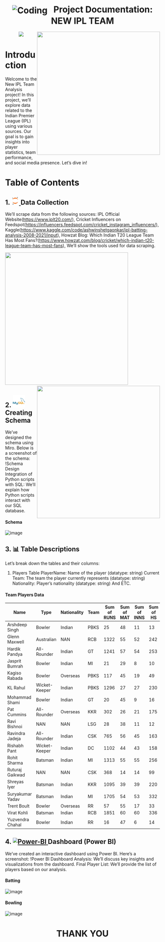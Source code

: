 <h1 align="center"><b><img align="center" alt="Coding" width="70" src="https://github.com/BIB-HACKER/Cricket-Fever---Born-of-New-IPL-Team/blob/main/Logo.png">&nbsp;&nbsp;&nbsp;Project Documentation:  NEW IPL TEAM  </b></h1>     

<p align="center">
  <img src="https://github.com/BIB-HACKER/Cricket-Fever---Born-of-New-IPL-Team/blob/main/InShot_20240511_171603299.jpg" width="400" />
  <img src="https://github.com/BIB-HACKER/Cricket-Fever---Born-of-New-IPL-Team/blob/main/preview-01.jpeg.jpg" width="400" height="400" style="float:right"/>
</p>


# Introduction
Welcome to the New IPL Team Analysis project! In this project, we’ll explore data related to the Indian Premier League (IPL) using various sources. Our goal is to gain insights into player statistics, team performance, and social media presence. Let’s dive in!

# Table of Contents
## 1.  <a href="https://jupyter.org/" target="_blank" rel="noreferrer"> <img src="https://github.com/devicons/devicon/blob/master/icons/jupyter/jupyter-original.svg" alt="jupyter" width="25" height="25"/> </a>	Data Collection
We’ll scrape data from the following sources:
IPL Official Website(https://www.iplt20.com/),
Cricket Influencers on Feedspot(https://influencers.feedspot.com/cricket_instagram_influencers/),
Kaggle(https://www.kaggle.com/code/ashwinshetgaonkar/ipl-batting-analysis-2008-2021/input),
Howzat Blog: Which Indian T20 League Team Has Most Fans?(https://www.howzat.com/blog/cricket/which-indian-t20-league-team-has-most-fans),
We’ll show the tools used for data scraping.
<p float="left">
  <img src="https://github.com/BIB-HACKER/Cricket-Fever---Born-of-New-IPL-Team/blob/main/Screenshot%202024-05-13%20105753.png" width="400" height="430"/>
  <img src="https://github.com/BIB-HACKER/Cricket-Fever---Born-of-New-IPL-Team/blob/main/Screenshot%202024-05-13%20105914.png" width="400" height="430" style="float:right"/>
</p>

## 2.	<a href="https://www.mysql.com/" target="_blank" rel="noreferrer"> <img src="https://raw.githubusercontent.com/devicons/devicon/master/icons/mysql/mysql-original-wordmark.svg" alt="mysql" width="40" height="40"/> </a> Creating Schema
We’ve designed the schema using Miro. Below is a screenshot of the schema: !Schema Design
Integration of Python scripts with SQL:
We’ll explain how Python scripts interact with our SQL database.

#### Schema
![image](https://github.com/BIB-HACKER/Cricket-Fever---Born-of-New-IPL-Team/blob/main/Screenshot%20(24).png)

## 3. 📊	Table Descriptions
Let’s break down the tables and their columns:
1.	Players Table
PlayerName: Name of the player (datatype: string)
Current Team: The team the player currently represents (datatype: string)
Nationality: Player’s nationality (datatype: string)
And ETC.

#### Team Players Data
| Name              | Type        | Nationality | Team | Sum of RUNS | Sum of MAT | Sum of INNS | Sum of HS | Sum of 4S | Sum of 6S | Sum of 50s | Sum of 100s | Sum of Wkts | Average of RunsConceded | Sum of MAT | Sum of INNS | Average of Econ | Sum of Overs | Sum of 4w |
|-------------------|-------------|-------------|------|-------------|------------|-------------|-----------|------------|------------|-------------|--------------|--------------|--------------------------|------------|-------------|-----------------|--------------|------------|
| Arshdeep Singh   | Bowler      | Indian      | PBKS | 25          | 48         | 11          | 13        | 3          | 0          | 0           | 0            | 54           | 359.5                    | 48         | 48          | 8.61            | 166          | 1          |
| Glenn Maxwell    | Australian  | NAN         | RCB  | 1322        | 55         | 52          | 242       | 117        | 67         | 12          | 0            | 15           | 140.75                   | 55         | 30          | 8.11            | 71           | 0          |
| Hardik Pandya    | All-Rounder | Indian      | GT   | 1241        | 57         | 54          | 253       | 100        | 57         | 7           | 0            | 11           | 225                      | 31         | 21          | 8.19            | 55           | 0          |
| Jasprit Bumrah   | Bowler      | Indian      | MI   | 21          | 29         | 8           | 10        | 2          | 0          | 0           | 0            | 63           | 399                      | 43         | 43          | 7.12            | 168          | 2          |
| Kagiso Rabada    | Bowler      | Overseas    | PBKS | 117         | 45         | 19          | 49        | 11         | 4          | 0           | 0            | 75           | 410.5                    | 51         | 51          | 8.75            | 192          | 4          |
| KL Rahul         | Wicket-Keeper | Indian    | PBKS | 1296        | 27         | 27          | 230       | 106        | 53         | 11          | 1            | NAN          | NAN                      | NAN        | NAN         | NAN             | NAN          | NAN        |
| Mohammad Shami   | Bowler      | Indian      | GT   | 20          | 45         | 9           | 16        | 1          | 0          | 0           | 0            | 87           | 466.25                   | 61         | 61          | 8.02            | 231          | 2          |
| Pat Cummins      | All-Rounder | Overseas    | KKR  | 302         | 26         | 21          | 175       | 19         | 22         | 3           | 0            | 28           | 286                      | 26         | 26          | 9.12            | 99           | 1          |
| Ravi Bishnoi     | NAN         | NAN         | LSG  | 28          | 38         | 11          | 12        | 2          | 0          | 0           | 0            | 53           | 361.25                   | 52         | 51          | 7.47            | 190          | 0          |
| Ravindra Jadeja  | All-Rounder | Indian      | CSK  | 765         | 56         | 45          | 163       | 58         | 34         | 2           | 0            | 44           | 335.75                   | 56         | 55          | 7.72            | 175          | 0          |
| Rishabh Pant     | Wicket-Keeper | Indian    | DC   | 1102        | 44         | 43          | 158       | 108        | 35         | 4           | 0            | NAN          | NAN                      | NAN        | NAN         | NAN             | NAN          | NAN        |
| Rohit Sharma     | Batsman     | Indian      | MI   | 1313        | 55         | 55          | 256       | 123        | 63         | 6           | 0            | NAN          | NAN                      | NAN        | NAN         | NAN             | NAN          | NAN        |
| Ruturaj Gaikwad  | NAN         | NAN         | CSK  | 368         | 14         | 14          | 99        | 33         | 14         | 3           | 0            | NAN          | NAN                      | NAN        | NAN         | NAN             | NAN          | NAN        |
| Shreyas Iyer     | Batsman     | Indian      | KKR  | 1095        | 39         | 39          | 220       | 88         | 32         | 6           | 0            | NAN          | NAN                      | NAN        | NAN         | NAN             | NAN          | NAN        |
| Suryakumar Yadav | Batsman     | Indian      | MI   | 1705        | 54         | 53          | 332       | 189        | 65         | 14          | 1            | NAN          | NAN                      | NAN        | NAN         | NAN             | NAN          | NAN        |
| Trent Boult      | Bowler      | Overseas    | RR   | 57          | 55         | 17          | 33        | 3          | 2          | 0           | 0            | 67           | 416.75                   | 55         | 55          | 8               | 208          | 1          |
| Virat Kohli      | Batsman     | Indian      | RCB  | 1851        | 60         | 60          | 336       | 163        | 44         | 14          | 2            | NAN          | NAN                      | NAN        | NAN         | NAN             | NAN          | NAN        |
| Yuzvendra Chahal | Bowler      | Indian      | RR   | 16          | 47         | 6           | 14        | 0          | 0          | 0           | 0            | 87           | 434.5                    | 61



## 4.	<a href="https://powerbi.microsoft.com/en-us/desktop/" target="_blank" rel="noreferrer"> <img src="https://github.com/microsoft/PowerBI-Icons/blob/main/PNG/Power-BI.png" alt="Power-BI" width="25" height="35"/> </a> Dashboard (Power BI)
We’ve created an interactive dashboard using Power BI. Here’s a screenshot: !Power BI Dashboard
Analysis:
We’ll discuss key insights and visualizations from the dashboard.
Final Player List:
We’ll provide the list of players based on our analysis.
#### Batting

![image](https://github.com/BIB-HACKER/Cricket-Fever---Born-of-New-IPL-Team/blob/main/Screenshot%202024-05-12%20202506.png)
#### Bowling
![image](https://github.com/BIB-HACKER/Cricket-Fever---Born-of-New-IPL-Team/blob/main/Screenshot%202024-05-12%20202534.png)

<h1 align="center"><b> THANK YOU </b> </h1>

